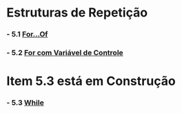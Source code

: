 # Estruturas de Repetição

### - 5.1 [For...Of](01-forOf/README.md)
### - 5.2 [For com Variável de Controle](02-forControle/README.md)
# Item 5.3 está em Construção
### - 5.3 [While](03-while/README.md)